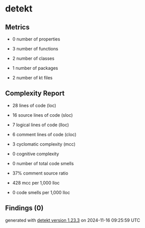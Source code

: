 # detekt

## Metrics

* 0 number of properties

* 3 number of functions

* 2 number of classes

* 1 number of packages

* 2 number of kt files

## Complexity Report

* 28 lines of code (loc)

* 16 source lines of code (sloc)

* 7 logical lines of code (lloc)

* 6 comment lines of code (cloc)

* 3 cyclomatic complexity (mcc)

* 0 cognitive complexity

* 0 number of total code smells

* 37% comment source ratio

* 428 mcc per 1,000 lloc

* 0 code smells per 1,000 lloc

## Findings (0)

generated with [detekt version 1.23.3](https://detekt.dev/) on 2024-11-16 09:25:59 UTC
